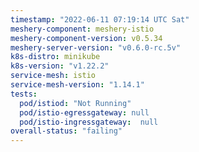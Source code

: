 ```yaml
---
timestamp: "2022-06-11 07:19:14 UTC Sat"
meshery-component: meshery-istio
meshery-component-version: v0.5.34
meshery-server-version: "v0.6.0-rc.5v"
k8s-distro: minikube
k8s-version: "v1.22.2"
service-mesh: istio
service-mesh-version: "1.14.1"
tests:
  pod/istiod: "Not Running"
  pod/istio-egressgateway: null
  pod/istio-ingressgateway:  null
overall-status: "failing"
---
```

